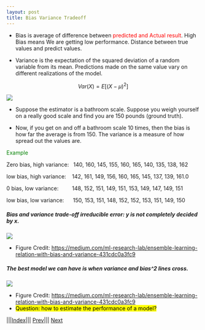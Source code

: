 ```yaml
---
layout: post
title: Bias Variance Tradeoff
---
```


- Bias is average of difference between <font color=red>predicted and Actual result</font>. High Bias means We are getting low performance. Distance between true values and predict values.

- Variance is the expectation of the squared deviation of a random variable from its mean. Predictions made on the same value vary on different realizations of the model.


$$Var(X) = E[(X- \mu )^2]$$

![](bias2.png)

- Suppose the estimator is a bathroom scale. Suppose you weigh yourself on a really good scale and find you are 150 pounds (ground truth).

- Now, if you get on and off a bathroom scale 10 times, then the bias is how far the average is from 150. The variance is a measure of how spread out the values are.

<font color=green>Example</font>

Zero bias, high variance:   140, 160, 145, 155, 160, 165, 140, 135, 138, 162

low bias, high variance:    142, 161, 149, 156, 160, 165, 145, 137, 139, 161.0 

0 bias, low variance:         148, 152, 151, 149, 151, 153, 149, 147, 149, 151

low bias, low variance:      150, 153, 151, 148, 152, 152, 153, 151, 149, 150

##### Bias and variance trade-off irreducible error: y is not completely decided by x.
![](bv1.png)
               

- Figure Credit: <https://medium.com/ml-research-lab/ensemble-learning-relation-with-bias-and-variance-431cdc0a3fc9>

##### The best model we can have is when variance and bias^2 lines cross.

![](bv2.png)

- Figure Credit: <https://medium.com/ml-research-lab/ensemble-learning-relation-with-bias-and-variance-431cdc0a3fc9>
- <mark> Question: how to estimate the performance of a model?</mark>

|||[Index](../../../)||| [Prev](../regularization/)||| [Next](../metrics-for-evaluation/)
